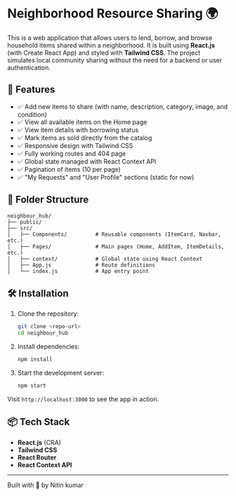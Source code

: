 
# Neighborhood Resource Sharing 🌍

This is a web application that allows users to lend, borrow, and browse household items shared within a neighborhood. It is built using **React.js** (with Create React App) and styled with **Tailwind CSS**. The project simulates local community sharing without the need for a backend or user authentication.

## 🚀 Features

- ✅ Add new items to share (with name, description, category, image, and condition)
- ✅ View all available items on the Home page
- ✅ View item details with borrowing status
- ✅ Mark items as sold directly from the catalog
- ✅ Responsive design with Tailwind CSS
- ✅ Fully working routes and 404 page
- ✅ Global state managed with React Context API
- ✅ Pagination of items (10 per page)
- ✅ "My Requests" and "User Profile" sections (static for now)

## 📁 Folder Structure

```
neighbour_hub/
├── public/
├── src/
│   ├── Components/         # Reusable components (ItemCard, Navbar, etc.)
│   ├── Pages/              # Main pages (Home, AddItem, ItemDetails, etc.)
│   ├── context/            # Global state using React Context
│   ├── App.js              # Route definitions
│   └── index.js            # App entry point
```

## 🛠️ Installation

1. Clone the repository:
   ```bash
   git clone <repo-url>
   cd neighbour_hub
   ```

2. Install dependencies:
   ```bash
   npm install
   ```

3. Start the development server:
   ```bash
   npm start
   ```

Visit `http://localhost:3000` to see the app in action.

## 📦 Tech Stack

- **React.js** (CRA)
- **Tailwind CSS**
- **React Router**
- **React Context API**

---

Built with 💙 by Nitin kumar
